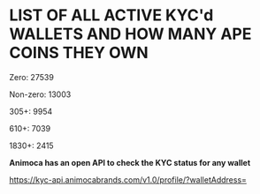 # LIST OF ALL ACTIVE KYC'd WALLETS AND HOW MANY APE COINS THEY OWN

Zero: 27539

Non-zero: 13003

305+: 9954

610+: 7039

1830+: 2415

**Animoca has an open API to check the KYC status for any wallet**

https://kyc-api.animocabrands.com/v1.0/profile/?walletAddress=